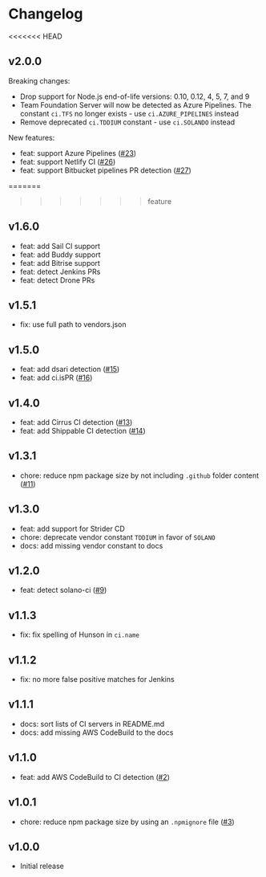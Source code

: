 # Changelog

<<<<<<< HEAD
## v2.0.0

Breaking changes:

* Drop support for Node.js end-of-life versions: 0.10, 0.12, 4, 5, 7,
  and 9
* Team Foundation Server will now be detected as Azure Pipelines. The
  constant `ci.TFS` no longer exists - use `ci.AZURE_PIPELINES` instead
* Remove deprecated `ci.TDDIUM` constant - use `ci.SOLANDO` instead

New features:

* feat: support Azure Pipelines ([#23](https://github.com/watson/ci-info/pull/23))
* feat: support Netlify CI ([#26](https://github.com/watson/ci-info/pull/26))
* feat: support Bitbucket pipelines PR detection ([#27](https://github.com/watson/ci-info/pull/27))

=======
>>>>>>> feature
## v1.6.0

* feat: add Sail CI support
* feat: add Buddy support
* feat: add Bitrise support
* feat: detect Jenkins PRs
* feat: detect Drone PRs

## v1.5.1

* fix: use full path to vendors.json

## v1.5.0

* feat: add dsari detection ([#15](https://github.com/watson/ci-info/pull/15))
* feat: add ci.isPR ([#16](https://github.com/watson/ci-info/pull/16))

## v1.4.0

* feat: add Cirrus CI detection ([#13](https://github.com/watson/ci-info/pull/13))
* feat: add Shippable CI detection ([#14](https://github.com/watson/ci-info/pull/14))

## v1.3.1

* chore: reduce npm package size by not including `.github` folder content ([#11](https://github.com/watson/ci-info/pull/11))

## v1.3.0

* feat: add support for Strider CD
* chore: deprecate vendor constant `TDDIUM` in favor of `SOLANO`
* docs: add missing vendor constant to docs

## v1.2.0

* feat: detect solano-ci ([#9](https://github.com/watson/ci-info/pull/9))

## v1.1.3

* fix: fix spelling of Hunson in `ci.name`

## v1.1.2

* fix: no more false positive matches for Jenkins

## v1.1.1

* docs: sort lists of CI servers in README.md
* docs: add missing AWS CodeBuild to the docs

## v1.1.0

* feat: add AWS CodeBuild to CI detection ([#2](https://github.com/watson/ci-info/pull/2))

## v1.0.1

* chore: reduce npm package size by using an `.npmignore` file ([#3](https://github.com/watson/ci-info/pull/3))

## v1.0.0

* Initial release
